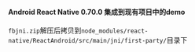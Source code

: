 #### Android React Native 0.70.0 集成到现有项目中的demo

`fbjni.zip`解压后拷贝到`node_modules/react-native/ReactAndroid/src/main/jni/first-party/`目录下
